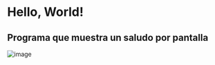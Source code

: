 # Hello, World!

## Programa que muestra un saludo por pantalla

![image](https://github.com/josefranwagner/SSL_Wagner_Francisco/assets/63469178/3cd3d0d3-7d4e-47cf-92cc-7d448e57954a)
